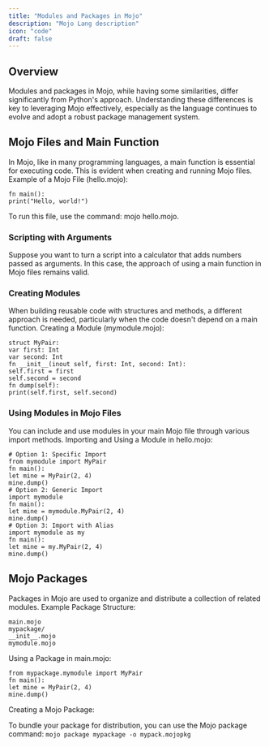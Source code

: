 ```yaml
---
title: "Modules and Packages in Mojo"
description: "Mojo Lang description"
icon: "code"
draft: false
---
```


## Overview
Modules and packages in Mojo, while having some similarities, differ significantly from Python's
approach. Understanding these differences is key to leveraging Mojo effectively, especially as
the language continues to evolve and adopt a robust package management system.
## Mojo Files and Main Function
In Mojo, like in many programming languages, a main function is essential for executing code.
This is evident when creating and running Mojo files.
Example of a Mojo File (hello.mojo):
```mojo
fn main():
print("Hello, world!")
```

To run this file, use the command: mojo hello.mojo.
### Scripting with Arguments
Suppose you want to turn a script into a calculator that adds numbers passed as arguments. In
this case, the approach of using a main function in Mojo files remains valid.
### Creating Modules
When building reusable code with structures and methods, a different approach is needed,
particularly when the code doesn't depend on a main function.
Creating a Module (mymodule.mojo):
```mojo
struct MyPair:
var first: Int
var second: Int
fn __init__(inout self, first: Int, second: Int):
self.first = first
self.second = second
fn dump(self):
print(self.first, self.second)
```

### Using Modules in Mojo Files
You can include and use modules in your main Mojo file through various import methods.
Importing and Using a Module in hello.mojo:
```mojo
# Option 1: Specific Import
from mymodule import MyPair
fn main():
let mine = MyPair(2, 4)
mine.dump()
# Option 2: Generic Import
import mymodule
fn main():
let mine = mymodule.MyPair(2, 4)
mine.dump()
# Option 3: Import with Alias
import mymodule as my
fn main():
let mine = my.MyPair(2, 4)
mine.dump()
```
## Mojo Packages
Packages in Mojo are used to organize and distribute a collection of related modules.
Example Package Structure:
```mojo
main.mojo
mypackage/
__init__.mojo
mymodule.mojo
```

Using a Package in main.mojo:
```mojo
from mypackage.mymodule import MyPair
fn main():
let mine = MyPair(2, 4)
mine.dump()
```

Creating a Mojo Package:


To bundle your package for distribution, you can use the Mojo package command:
`mojo package mypackage -o mypack.mojopkg`            